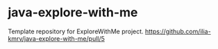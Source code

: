 # java-explore-with-me
Template repository for ExploreWithMe project.
https://github.com/ilia-kmrv/java-explore-with-me/pull/5
